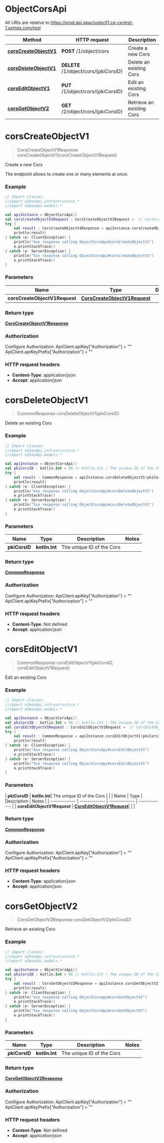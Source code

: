 # ObjectCorsApi

All URIs are relative to *https://prod.api.appcluster01.ca-central-1.ezmax.com/rest*

| Method | HTTP request | Description |
| ------------- | ------------- | ------------- |
| [**corsCreateObjectV1**](ObjectCorsApi.md#corsCreateObjectV1) | **POST** /1/object/cors | Create a new Cors |
| [**corsDeleteObjectV1**](ObjectCorsApi.md#corsDeleteObjectV1) | **DELETE** /1/object/cors/{pkiCorsID} | Delete an existing Cors |
| [**corsEditObjectV1**](ObjectCorsApi.md#corsEditObjectV1) | **PUT** /1/object/cors/{pkiCorsID} | Edit an existing Cors |
| [**corsGetObjectV2**](ObjectCorsApi.md#corsGetObjectV2) | **GET** /2/object/cors/{pkiCorsID} | Retrieve an existing Cors |


<a id="corsCreateObjectV1"></a>
# **corsCreateObjectV1**
> CorsCreateObjectV1Response corsCreateObjectV1(corsCreateObjectV1Request)

Create a new Cors

The endpoint allows to create one or many elements at once.

### Example
```kotlin
// Import classes:
//import eZmaxApi.infrastructure.*
//import eZmaxApi.models.*

val apiInstance = ObjectCorsApi()
val corsCreateObjectV1Request : CorsCreateObjectV1Request =  // CorsCreateObjectV1Request | 
try {
    val result : CorsCreateObjectV1Response = apiInstance.corsCreateObjectV1(corsCreateObjectV1Request)
    println(result)
} catch (e: ClientException) {
    println("4xx response calling ObjectCorsApi#corsCreateObjectV1")
    e.printStackTrace()
} catch (e: ServerException) {
    println("5xx response calling ObjectCorsApi#corsCreateObjectV1")
    e.printStackTrace()
}
```

### Parameters
| Name | Type | Description  | Notes |
| ------------- | ------------- | ------------- | ------------- |
| **corsCreateObjectV1Request** | [**CorsCreateObjectV1Request**](CorsCreateObjectV1Request.md)|  | |

### Return type

[**CorsCreateObjectV1Response**](CorsCreateObjectV1Response.md)

### Authorization


Configure Authorization:
    ApiClient.apiKey["Authorization"] = ""
    ApiClient.apiKeyPrefix["Authorization"] = ""

### HTTP request headers

 - **Content-Type**: application/json
 - **Accept**: application/json

<a id="corsDeleteObjectV1"></a>
# **corsDeleteObjectV1**
> CommonResponse corsDeleteObjectV1(pkiCorsID)

Delete an existing Cors



### Example
```kotlin
// Import classes:
//import eZmaxApi.infrastructure.*
//import eZmaxApi.models.*

val apiInstance = ObjectCorsApi()
val pkiCorsID : kotlin.Int = 56 // kotlin.Int | The unique ID of the Cors
try {
    val result : CommonResponse = apiInstance.corsDeleteObjectV1(pkiCorsID)
    println(result)
} catch (e: ClientException) {
    println("4xx response calling ObjectCorsApi#corsDeleteObjectV1")
    e.printStackTrace()
} catch (e: ServerException) {
    println("5xx response calling ObjectCorsApi#corsDeleteObjectV1")
    e.printStackTrace()
}
```

### Parameters
| Name | Type | Description  | Notes |
| ------------- | ------------- | ------------- | ------------- |
| **pkiCorsID** | **kotlin.Int**| The unique ID of the Cors | |

### Return type

[**CommonResponse**](CommonResponse.md)

### Authorization


Configure Authorization:
    ApiClient.apiKey["Authorization"] = ""
    ApiClient.apiKeyPrefix["Authorization"] = ""

### HTTP request headers

 - **Content-Type**: Not defined
 - **Accept**: application/json

<a id="corsEditObjectV1"></a>
# **corsEditObjectV1**
> CommonResponse corsEditObjectV1(pkiCorsID, corsEditObjectV1Request)

Edit an existing Cors



### Example
```kotlin
// Import classes:
//import eZmaxApi.infrastructure.*
//import eZmaxApi.models.*

val apiInstance = ObjectCorsApi()
val pkiCorsID : kotlin.Int = 56 // kotlin.Int | The unique ID of the Cors
val corsEditObjectV1Request : CorsEditObjectV1Request =  // CorsEditObjectV1Request | 
try {
    val result : CommonResponse = apiInstance.corsEditObjectV1(pkiCorsID, corsEditObjectV1Request)
    println(result)
} catch (e: ClientException) {
    println("4xx response calling ObjectCorsApi#corsEditObjectV1")
    e.printStackTrace()
} catch (e: ServerException) {
    println("5xx response calling ObjectCorsApi#corsEditObjectV1")
    e.printStackTrace()
}
```

### Parameters
| **pkiCorsID** | **kotlin.Int**| The unique ID of the Cors | |
| Name | Type | Description  | Notes |
| ------------- | ------------- | ------------- | ------------- |
| **corsEditObjectV1Request** | [**CorsEditObjectV1Request**](CorsEditObjectV1Request.md)|  | |

### Return type

[**CommonResponse**](CommonResponse.md)

### Authorization


Configure Authorization:
    ApiClient.apiKey["Authorization"] = ""
    ApiClient.apiKeyPrefix["Authorization"] = ""

### HTTP request headers

 - **Content-Type**: application/json
 - **Accept**: application/json

<a id="corsGetObjectV2"></a>
# **corsGetObjectV2**
> CorsGetObjectV2Response corsGetObjectV2(pkiCorsID)

Retrieve an existing Cors



### Example
```kotlin
// Import classes:
//import eZmaxApi.infrastructure.*
//import eZmaxApi.models.*

val apiInstance = ObjectCorsApi()
val pkiCorsID : kotlin.Int = 56 // kotlin.Int | The unique ID of the Cors
try {
    val result : CorsGetObjectV2Response = apiInstance.corsGetObjectV2(pkiCorsID)
    println(result)
} catch (e: ClientException) {
    println("4xx response calling ObjectCorsApi#corsGetObjectV2")
    e.printStackTrace()
} catch (e: ServerException) {
    println("5xx response calling ObjectCorsApi#corsGetObjectV2")
    e.printStackTrace()
}
```

### Parameters
| Name | Type | Description  | Notes |
| ------------- | ------------- | ------------- | ------------- |
| **pkiCorsID** | **kotlin.Int**| The unique ID of the Cors | |

### Return type

[**CorsGetObjectV2Response**](CorsGetObjectV2Response.md)

### Authorization


Configure Authorization:
    ApiClient.apiKey["Authorization"] = ""
    ApiClient.apiKeyPrefix["Authorization"] = ""

### HTTP request headers

 - **Content-Type**: Not defined
 - **Accept**: application/json


